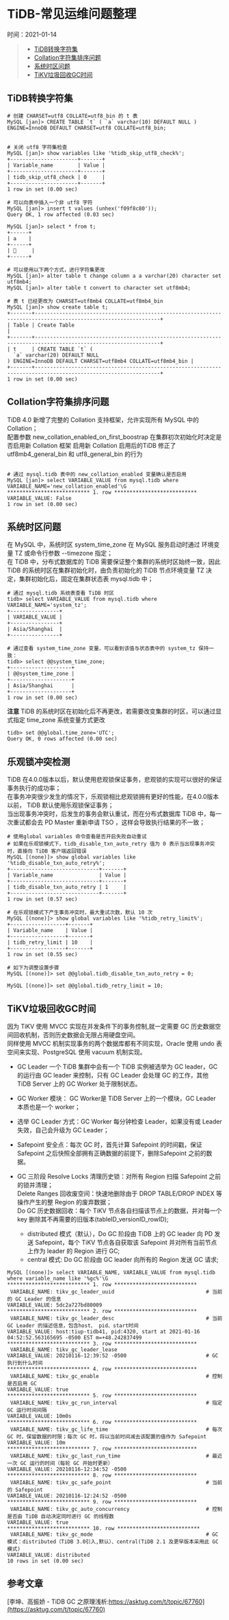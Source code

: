 # TiDB-常见运维问题整理
时间：2021-01-14

> - [TiDB转换字符集](#TiDB转换字符集)  
> - [Collation字符集排序问题](#Collation字符集排序问题)  
> - [系统时区问题](#系统时区问题)  
> - [TiKV垃圾回收GC时间](#TiKV垃圾回收GC时间)  




## TiDB转换字符集
```shell
# 创建 CHARSET=utf8 COLLATE=utf8_bin 的 t 表
MySQL [jan]> CREATE TABLE `t` ( `a` varchar(10) DEFAULT NULL ) ENGINE=InnoDB DEFAULT CHARSET=utf8 COLLATE=utf8_bin;


# 关闭 utf8 字符集检查
MySQL [jan]> show variables like '%tidb_skip_utf8_check%';
+----------------------+-------+
| Variable_name        | Value |
+----------------------+-------+
| tidb_skip_utf8_check | 0     |
+----------------------+-------+
1 row in set (0.00 sec)

# 可以向表中插入一个非 utf8 字符
MySQL [jan]> insert t values (unhex('f09f8c80'));
Query OK, 1 row affected (0.03 sec)

MySQL [jan]> select * from t;
+------+
| a    |
+------+
|      |
+------+

# 可以使用以下两个方式，进行字符集更改
MySQL [jan]> alter table t change column a a varchar(20) character set utf8mb4;
MySQL [jan]> alter table t convert to character set utf8mb4;

# 表 t 已经更改为 CHARSET=utf8mb4 COLLATE=utf8mb4_bin
MySQL [jan]> show create table t;
+-------+---------------------------------------------------------------------------------------------------------------+
| Table | Create Table                                                                                                  |
+-------+---------------------------------------------------------------------------------------------------------------+
| t     | CREATE TABLE `t` (
  `a` varchar(20) DEFAULT NULL
) ENGINE=InnoDB DEFAULT CHARSET=utf8mb4 COLLATE=utf8mb4_bin |
+-------+---------------------------------------------------------------------------------------------------------------+
1 row in set (0.00 sec)
```


## Collation字符集排序问题
TiDB 4.0 新增了完整的 Collation 支持框架，允许实现所有 MySQL 中的 Collation；  
配置参数 new_collation_enabled_on_first_boostrap 在集群初次初始化时决定是否启用新 Collation 框架
启用新 Collation 启用后的TiDB 修正了 utf8mb4_general_bin 和 utf8_general_bin 的行为
```shell

# 通过 mysql.tidb 表中的 new_collation_enabled 变量确认是否启用
MySQL [jan]> select VARIABLE_VALUE from mysql.tidb where VARIABLE_NAME='new_collation_enabled'\G
*************************** 1. row ***************************
VARIABLE_VALUE: False
1 row in set (0.00 sec)
```

## 系统时区问题

在 MySQL 中，系统时区 system_time_zone 在 MySQL 服务启动时通过 环境变量 TZ 或命令行参数 --timezone 指定；  
在 TiDB 中，分布式数据库的 TiDB 需要保证整个集群的系统时区始终一致，因此 TiDB 的系统时区在集群初始化时，由负责初始化的 TiDB 节点环境变量 TZ 决定，集群初始化后，固定在集群状态表 mysql.tidb 中；  

```shell
# 通过 mysql.tidb 系统表查看 TiDB 时区
tidb> select VARIABLE_VALUE from mysql.tidb where VARIABLE_NAME='system_tz';
+----------------+
| VARIABLE_VALUE |
+----------------+
| Asia/Shanghai  |
+----------------+

# 通过查看 system_time_zone 变量，可以看到该值与状态表中的 system_tz 保持一致：
tidb> select @@system_time_zone;
+--------------------+
| @@system_time_zone |
+--------------------+
| Asia/Shanghai      |
+--------------------+
1 row in set (0.00 sec)
```
**注意** TiDB 的系统时区在初始化后不再更改，若需要改变集群的时区，可以通过显式指定 time_zone 系统变量方式更改
```
tidb> set @@global.time_zone='UTC';
Query OK, 0 rows affected (0.00 sec)
```


## 乐观锁冲突检测
TiDB 在4.0.0版本以后，默认使用悲观锁保证事务，悲观锁的实现可以很好的保证事务执行的成功率；  
在事务冲突很少发生的情况下，乐观锁相比悲观锁拥有更好的性能，在4.0.0版本以前， TiDB 默认使用乐观锁保证事务；  
当出现事务冲突时，后发生的事务会默认重试，而在分布式数据库 TiDB 中，每一次重试都会去 PD Master 重新申请 TSO ，这样会导致执行结果的不一致；  

```shell
# 使用global variables 命令查看是否开启失败自动重试  
# 如果在乐观锁模式下，tidb_disable_txn_auto_retry 值为 0 表示当出现事务冲突时，直接向 TiDB 客户端返回错误
MySQL [(none)]> show global variables like '%tidb_disable_txn_auto_retry%';
+-----------------------------+-------+
| Variable_name               | Value |
+-----------------------------+-------+
| tidb_disable_txn_auto_retry | 1     |
+-----------------------------+-------+
1 row in set (0.57 sec)

# 在乐观锁模式下产生事务冲突时，最大重试次数，默认 10 次
MySQL [(none)]> show global variables like '%tidb_retry_limit%';
+------------------+-------+
| Variable_name    | Value |
+------------------+-------+
| tidb_retry_limit | 10    |
+------------------+-------+
1 row in set (0.55 sec)

# 如下为调整设置步骤
MySQL [(none)]> set @@global.tidb_disable_txn_auto_retry = 0;

MySQL [(none)]> set @@global.tidb_retry_limit = 10;
```



## TiKV垃圾回收GC时间
因为 TiKV 使用 MVCC 实现在并发条件下的事务控制,就一定需要 GC 历史数据空间回收机制，否则历史数据会无限占用硬盘空间。  
同样使用 MVCC 机制实现事务的两个数据库都有不同实现，Oracle 使用 undo 表空间来实现、PostgreSQL 使用 vacuum 机制实现。

 - GC Leader
 一个 TiDB 集群中会有一个 TiDB 实例被选举为 GC leader，GC 的运行由 GC leader 来控制，只有 GC Leader 会处理 GC 的工作，其他 TiDB Server 上的 GC Worker 处于限制状态。  
  - GC Worker 模块： GC Worker是 TiDB Server 上的一个模块，GC Leader 本质也是一个 worker；
  - 选举 GC Leader 方式：GC Worker 每分钟检查 Leader，如果没有或 Leader 失效，自己会升级为 GC Leader；   
  - Safepoint 安全点：每次 GC 时，首先计算 Safepoint 的时间戳，保证 Safepoint 之后快照全部拥有正确数据的前提下，删除Safepoint 之前的数据。

 - GC 三阶段
 Resolve Locks 清理历史锁：对所有 Region 扫描 Safepoint 之前的锁并清理；  
 Delete Ranges 回收废空间：快速地删除由于 DROP TABLE/DROP INDEX 等操作产生的整 Region 的废弃数据；  
 Do GC 历史数据回收：每个 TiKV 节点各自扫描该节点上的数据，并对每一个 key 删除其不再需要的旧版本(tableID_versionID_rowID);  
   - distributed 模式（默认），Do GC 阶段由 TiDB 上的 GC leader 向 PD 发送 Safepoint，每个 TiKV 节点各自获取该 Safepoint 并对所有当前节点上作为 leader 的 Region 进行 GC;
   - central 模式: Do GC 阶段由 GC leader 向所有的 Region 发送 GC 请求;   

```shell
MySQL [(none)]> select VARIABLE_NAME, VARIABLE_VALUE from mysql.tidb where variable_name like '%gc%'\G
*************************** 1. row ***************************
 VARIABLE_NAME: tikv_gc_leader_uuid                              # 当前的 GC Leader 的信息
VARIABLE_VALUE: 5dc2a727bd80009
*************************** 2. row ***************************
 VARIABLE_NAME: tikv_gc_leader_desc                              # 当前 GC Leader 的描述信息，包含host、 pid、start时间
VARIABLE_VALUE: host:tiup-tidb41, pid:4320, start at 2021-01-16 04:52:52.563165695 -0500 EST m=+48.242837499
*************************** 3. row ***************************
 VARIABLE_NAME: tikv_gc_leader_lease
VARIABLE_VALUE: 20210116-12:39:52 -0500                          # GC 执行到什么时间
*************************** 4. row ***************************
 VARIABLE_NAME: tikv_gc_enable                                   # 控制是否启用 GC
VARIABLE_VALUE: true
*************************** 5. row ***************************
 VARIABLE_NAME: tikv_gc_run_interval                             # 指定 GC 运行时间间隔
VARIABLE_VALUE: 10m0s
*************************** 6. row ***************************
 VARIABLE_NAME: tikv_gc_life_time                                # 每次 GC 时，保留数据的时限；每次 GC 时，将以当前时间减去该配置的值作为 Safepoint
VARIABLE_VALUE: 10m
*************************** 7. row ***************************
 VARIABLE_NAME: tikv_gc_last_run_time                            # 最近一次 GC 运行的时间（每轮 GC 开始时更新）
VARIABLE_VALUE: 20210116-12:34:52 -0500
*************************** 8. row ***************************
 VARIABLE_NAME: tikv_gc_safe_point                               # 当前的 Safepoint 
VARIABLE_VALUE: 20210116-12:24:52 -0500
*************************** 9. row ***************************
 VARIABLE_NAME: tikv_gc_auto_concurrency                         # 控制是否由 TiDB 自动决定同时进行 GC 的线程数
VARIABLE_VALUE: true
*************************** 10. row ***************************
 VARIABLE_NAME: tikv_gc_mode                                     # GC 模式：distributed（TiDB 3.0引入,默认）、central(TiDB 2.1 及更早版本采用此 GC 模式)
VARIABLE_VALUE: distributed                                      
10 rows in set (0.00 sec)
```



## 参考文章

[李坤、高振娇 - TiDB GC 之原理浅析:https://asktug.com/t/topic/67760](https://asktug.com/t/topic/67760)
